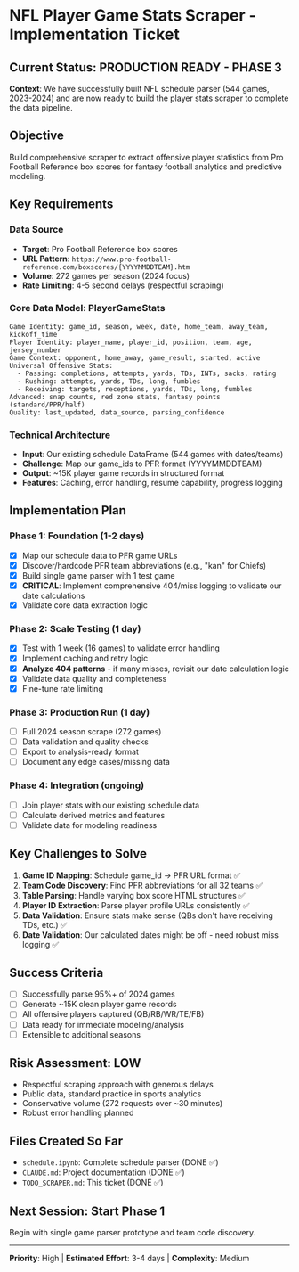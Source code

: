 # NFL Player Game Stats Scraper - Implementation Ticket

## Current Status: PRODUCTION READY - PHASE 3
**Context**: We have successfully built NFL schedule parser (544 games, 2023-2024) and are now ready to build the player stats scraper to complete the data pipeline.

## Objective
Build comprehensive scraper to extract offensive player statistics from Pro Football Reference box scores for fantasy football analytics and predictive modeling.

## Key Requirements

### Data Source
- **Target**: Pro Football Reference box scores
- **URL Pattern**: `https://www.pro-football-reference.com/boxscores/{YYYYMMDDTEAM}.htm`
- **Volume**: 272 games per season (2024 focus)
- **Rate Limiting**: 4-5 second delays (respectful scraping)

### Core Data Model: PlayerGameStats
```
Game Identity: game_id, season, week, date, home_team, away_team, kickoff_time
Player Identity: player_name, player_id, position, team, age, jersey_number  
Game Context: opponent, home_away, game_result, started, active
Universal Offensive Stats:
  - Passing: completions, attempts, yards, TDs, INTs, sacks, rating
  - Rushing: attempts, yards, TDs, long, fumbles
  - Receiving: targets, receptions, yards, TDs, long, fumbles
Advanced: snap counts, red zone stats, fantasy points (standard/PPR/half)
Quality: last_updated, data_source, parsing_confidence
```

### Technical Architecture
- **Input**: Our existing schedule DataFrame (544 games with dates/teams)
- **Challenge**: Map our game_ids to PFR format (YYYYMMDDTEAM)
- **Output**: ~15K player game records in structured format
- **Features**: Caching, error handling, resume capability, progress logging

## Implementation Plan

### Phase 1: Foundation (1-2 days)
- [x] Map our schedule data to PFR game URLs
- [x] Discover/hardcode PFR team abbreviations (e.g., "kan" for Chiefs)
- [x] Build single game parser with 1 test game
- [x] **CRITICAL**: Implement comprehensive 404/miss logging to validate our date calculations
- [x] Validate core data extraction logic

### Phase 2: Scale Testing (1 day)
- [x] Test with 1 week (16 games) to validate error handling
- [x] Implement caching and retry logic
- [x] **Analyze 404 patterns** - if many misses, revisit our date calculation logic
- [x] Validate data quality and completeness
- [x] Fine-tune rate limiting

### Phase 3: Production Run (1 day)
- [ ] Full 2024 season scrape (272 games)
- [ ] Data validation and quality checks
- [ ] Export to analysis-ready format
- [ ] Document any edge cases/missing data

### Phase 4: Integration (ongoing)
- [ ] Join player stats with our existing schedule data
- [ ] Calculate derived metrics and features
- [ ] Validate data for modeling readiness

## Key Challenges to Solve
1. **Game ID Mapping**: Schedule game_id → PFR URL format ✅
2. **Team Code Discovery**: Find PFR abbreviations for all 32 teams ✅
3. **Table Parsing**: Handle varying box score HTML structures ✅
4. **Player ID Extraction**: Parse player profile URLs consistently ✅
5. **Data Validation**: Ensure stats make sense (QBs don't have receiving TDs, etc.) ✅
6. **Date Validation**: Our calculated dates might be off - need robust miss logging ✅

## Success Criteria
- [ ] Successfully parse 95%+ of 2024 games
- [ ] Generate ~15K clean player game records
- [ ] All offensive players captured (QB/RB/WR/TE/FB)
- [ ] Data ready for immediate modeling/analysis
- [ ] Extensible to additional seasons

## Risk Assessment: LOW
- Respectful scraping approach with generous delays
- Public data, standard practice in sports analytics
- Conservative volume (272 requests over ~30 minutes)
- Robust error handling planned

## Files Created So Far
- `schedule.ipynb`: Complete schedule parser (DONE ✅)
- `CLAUDE.md`: Project documentation (DONE ✅)
- `TODO_SCRAPER.md`: This ticket (DONE ✅)

## Next Session: Start Phase 1
Begin with single game parser prototype and team code discovery.

---
**Priority**: High | **Estimated Effort**: 3-4 days | **Complexity**: Medium